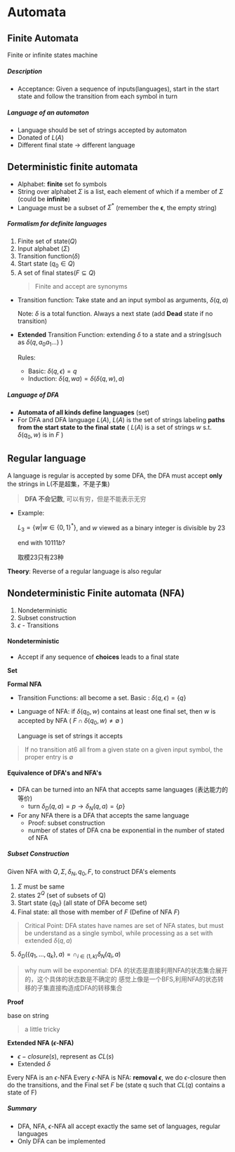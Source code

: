 # Automata

## Finite Automata 

Finite or infinite states machine

##### Description

- Acceptance: Given a sequence of inputs(languages), start in the start state and follow the transition from each symbol in turn

##### Language of an automaton

- Language should be set of strings accepted by automaton
- Donated of $L(A)$
- Different final state $\to$ different language

## Deterministic finite automata

- Alphabet: **finite** set fo symbols
- String over alphabet $\Sigma$ is a list, each element of which if a member of $\Sigma$ (could be **infinite**)
- Language must be a subset of $\Sigma^*$ (remember the $\bm{\epsilon}$, the empty string)

##### Formalism for definite languages

1. Finite set of state($Q$)
2. Input alphabet  ($\Sigma$)
3. Transition function($\delta$)
4. Start state ($q_0 \in Q$)
5. A set of final states($F \subseteq Q$)
    > Finite and accept are synonyms

- Transition function: Take state and an input symbol as arguments, $\delta(q, a)$

    Note: $\delta$ is a total function. Always a next state (add **Dead** state if no transition)

- **Extended** Transition Function: extending $\delta$ to a state and a string(such as $\delta(q, a_0a_1\dots)$ )

    Rules:
    - Basic: $\delta(q, \epsilon) = q$
    - Induction: $\delta(q, wa) = \delta(\delta(q, w), a)$

##### Language of DFA

- **Automata of all kinds define languages** (set)
- For DFA and DFA language $L(A)$, $L(A)$ is the set of strings labeling **paths from the start state to the final state** ( $L(A)$ is a set of strings $w$ s.t. $\delta(q_0, w)$ is in $F$ )

## Regular language

A language is regular is accepted by some DFA, the DFA must accept **only** the strings in L(不是超集，不是子集)

> **DFA 不会记数**, 可以有穷，但是不能表示无穷

- Example:

    $L_3 = \{w | w \in \{0, 1\}^*\}$, and $w$ viewed as a binary integer is divisible by 23

    end with $10111b$?

    取模23只有23种

**Theory**: Reverse of a regular language is also regular

## Nondeterministic Finite automata (NFA)

1. Nondeterministic
2. Subset construction
3. $\epsilon$ - Transitions

#### Nondeterministic

- Accept if any sequence of **choices** leads to a final state

**Set**

**Formal NFA** 

- Transition Functions: all become a set. Basic : $\delta(q, \epsilon) = \{q\}$
- Language of NFA: 
    if $\delta(q_0, w)$ contains at least one final set, then $w$ is accepted by NFA ( $F \cap \delta(q_0, w) \neq \emptyset$ )

    Language is set of strings it accepts

> If no transition at6 all from a given state on a given input symbol, the proper entry is $\emptyset$

#### Equivalence of DFA's and NFA's

- DFA can be turned into an NFA that accepts same languages (表达能力的等价)
    - turn $\delta_D(q, a) = p\to \delta_N(q, a) = \{p\}$
- For any NFA there is a DFA that accepts the same language
    - Proof: subset construction
    - number of states of DFA cna be exponential in the number of stated of NFA

##### Subset Construction

Given NFA with $Q, \Sigma, \delta_N, q_0, F$, to construct DFA's elements

1. $\Sigma$ must be same
2. states $2^{Q}$ (set of subsets of Q)
3. Start state $\{q_0\}$ (all state of DFA become set)
4. Final state: all those with member of $F$ (Define of NFA $F$)

    
> Critical Point:
> DFA states have names are set of NFA states, but must be understand as a single symbol, while processing as a set with extended $\delta(q, a)$

5. $\delta_D(\{q_1, \dots, q_k\}, a) = \cap_{i\in (1, k)} \delta_N(q_i, a)$


> why num will be exponential: DFA 的状态是直接利用NFA的状态集合展开的，这个具体的状态数是不确定的
> 感觉上像是一个BFS,利用NFA的状态转移的子集直接构造成DFA的转移集合

**Proof**

base on string
> a little tricky

**Extended NFA ($\epsilon$-NFA)**

- $\epsilon-closure(s)$, represent as $CL(s)$
- Extended $\delta$

Every NFA is an $\epsilon$-NFA
Every $\epsilon$-NFA is NFA: **removal $\epsilon$**, 
  we do $\epsilon$-closure then do the transitions, and the Final set $F$ be (state q such that $CL(q)$ contains a state of F)

##### Summary

- DFA, NFA, $\epsilon$-NFA all accept exactly the same set of languages, regular languages
- Only DFA can be implemented

